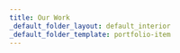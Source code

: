 ```yaml
---
title: Our Work
_default_folder_layout: default_interior
_default_folder_template: portfolio-item
---
```

